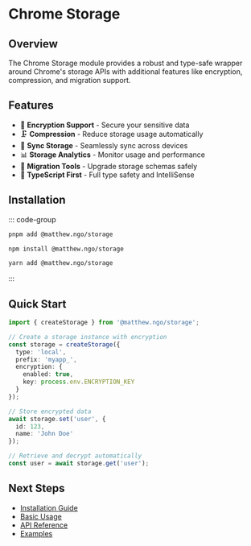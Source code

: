 # Chrome Storage

<PackageInfo 
  name="@matthew.ngo/storage"
  icon="🔐"
  version="1.0.0"
  status="stable"
/>

## Overview

The Chrome Storage module provides a robust and type-safe wrapper around Chrome's storage APIs with additional features like encryption, compression, and migration support.

## Features

- 🔐 **Encryption Support** - Secure your sensitive data
- 🗜️ **Compression** - Reduce storage usage automatically
- 🔄 **Sync Storage** - Seamlessly sync across devices
- 📊 **Storage Analytics** - Monitor usage and performance
- 🔀 **Migration Tools** - Upgrade storage schemas safely
- 🎯 **TypeScript First** - Full type safety and IntelliSense

## Installation

::: code-group
```bash [pnpm]
pnpm add @matthew.ngo/storage
```

```bash [npm]
npm install @matthew.ngo/storage
```

```bash [yarn]
yarn add @matthew.ngo/storage
```
:::

## Quick Start

```typescript
import { createStorage } from '@matthew.ngo/storage';

// Create a storage instance with encryption
const storage = createStorage({
  type: 'local',
  prefix: 'myapp_',
  encryption: {
    enabled: true,
    key: process.env.ENCRYPTION_KEY
  }
});

// Store encrypted data
await storage.set('user', { 
  id: 123, 
  name: 'John Doe' 
});

// Retrieve and decrypt automatically
const user = await storage.get('user');
```

## Next Steps

- [Installation Guide](./installation)
- [Basic Usage](./usage)
- [API Reference](./api)
- [Examples](./examples/basic)
